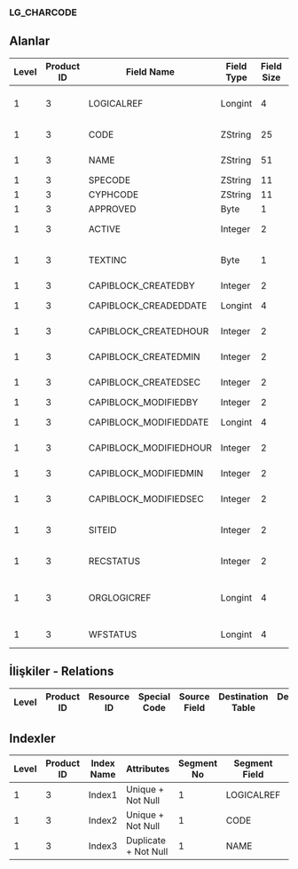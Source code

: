 ### LG_CHARCODE

## Alanlar

**Level**|**Product ID**|**Field Name**|**Field Type**|**Field Size**|**Field Offset**|**Türkçe Açıklama**|**Expression**
-----|-----|-----|-----|-----|-----|-----|-----
1|3|LOGICALREF|Longint|4|0|Özellik Kodu Logical Ref.|Characteristic Code Logical Reference
1|3|CODE|ZString|25|4|Özellik Kodu|Characteristic Code
1|3|NAME|ZString|51|29|Özellik Açıklaması|Characteristic Description
1|3|SPECODE|ZString|11|80|Özel Kod|Aux. Code
1|3|CYPHCODE|ZString|11|91|Yetki Kodu|Auth. Code
1|3|APPROVED|Byte|1|102|Onay Bilgisi|Approval Info
1|3|ACTIVE|Integer|2|103|Kullanım durumu|Usage Status
1|3|TEXTINC|Byte|1|105|Ayrıntılı Açıklama İçerir|Contains Detail Description
1|3|CAPIBLOCK_CREATEDBY|Integer|2|106|Oluşturan|Created By
1|3|CAPIBLOCK_CREADEDDATE|Longint|4|108|Oluşturulma Tarihi|Created Date
1|3|CAPIBLOCK_CREATEDHOUR|Integer|2|112|Oluşturulma Saati|Created Hour
1|3|CAPIBLOCK_CREATEDMIN|Integer|2|114|Oluşturulma Dakikası|Created Minute
1|3|CAPIBLOCK_CREATEDSEC|Integer|2|116|Oluşturulma Saniyesi|Created Second
1|3|CAPIBLOCK_MODIFIEDBY|Integer|2|118|Değiştiren|Modified By
1|3|CAPIBLOCK_MODIFIEDDATE|Longint|4|120|Değiştirilme Tarihi|Modified Date
1|3|CAPIBLOCK_MODIFIEDHOUR|Integer|2|124|Değiştirilme Saati|Modified Hour
1|3|CAPIBLOCK_MODIFIEDMIN|Integer|2|126|Değiştirilme Dakikası|Modified Minute
1|3|CAPIBLOCK_MODIFIEDSEC|Integer|2|128|Değiştirilme Saniyesi|Modified Second
1|3|SITEID|Integer|2|130|Veri Merkezi|Data Processing Site
1|3|RECSTATUS|Integer|2|132|Kayıt Durumu|Record Status
1|3|ORGLOGICREF|Longint|4|134|Orijinal Kayıt Log. Ref.|Original Record Logical Reference
1|3|WFSTATUS|Longint|4|138|Kullanımda Değil|Not In Use

## İlişkiler - Relations

**Level**|**Product ID**|**Resource ID**|**Special Code**|**Source Field**|**Destination Table**|**Destination Field**|**Relation Type**|**Extra Condition**
-----|-----|-----|-----|-----|-----|-----|-----|-----

## Indexler

**Level**|**Product ID**|**Index Name**|**Attributes**|**Segment No**|**Segment Field**|**Sense**
-----|-----|-----|-----|-----|-----|-----
1|3|Index1|Unique + Not Null|1|LOGICALREF|Ascending
1|3|Index2|Unique + Not Null|1|CODE|Ascending
1|3|Index3|Duplicate + Not Null|1|NAME|Ascending

